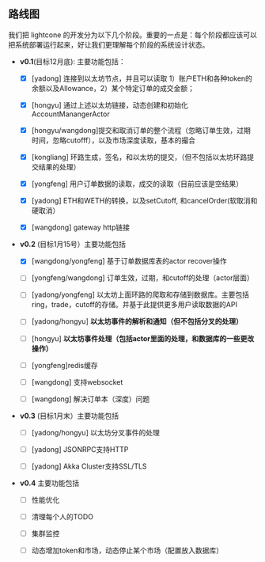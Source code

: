## 路线图

我们把 lightcone 的开发分为以下几个阶段。重要的一点是：每个阶段都应该可以把系统部署运行起来，好让我们更理解每个阶段的系统设计状态。


- **v0.1**(目标12月底): 主要功能包括：
  - [x] [yadong] 连接到以太坊节点，并且可以读取 1）账户ETH和各种token的余额以及Allowance，2）某个特定订单的成交金额；
  - [x] [hongyu] 通过上述以太坊链接，动态创建和初始化AccountManangerActor
  - [x] [hongyu/wangdong]提交和取消订单的整个流程（忽略订单生效，过期时间，忽略cutofff），以及市场深度读取，基本的撮合
  - [x] [kongliang] 环路生成，签名，和以太坊的提交，（但不包括以太坊环路提交结果的处理）
  - [x] [yongfeng] 用户订单数据的读取，成交的读取（目前应该是空结果）
  - [x] [yadong] ETH和WETH的转换，以及setCutoff, 和cancelOrder(软取消和硬取消）
  - [x] [wangdong] gateway http链接


- **v0.2** (目标1月15号）主要功能包括
  - [x] [wangdong/yongfeng] 基于订单数据库表的actor recover操作
  - [ ] [yongfeng/wangdong] 订单生效，过期，和cutoff的处理（actor层面）
  - [ ] [yadong/yongfeng] 以太坊上面环路的爬取和存储到数据库。主要包括ring，trade，cutoff的存储。并基于此提供更多用户读取数据的API
  - [ ] [yadong/hongyu] **以太坊事件的解析和通知（但不包括分叉的处理）**
  - [ ] [hongyu] **以太坊事件处理（包括actor里面的处理，和数据库的一些更改操作）**
  - [ ] [yongfeng]redis缓存
  - [ ] [wangdong] 支持websocket
  - [ ] [wangdong] 解决订单本（深度）问题


- **v0.3** (目标1月末）主要功能包括
  - [ ] [yadong/hongyu] 以太坊分叉事件的处理
  - [ ] [yadong] JSONRPC支持HTTP
  - [ ] [yadong] Akka Cluster支持SSL/TLS


- **v0.4** 主要功能包括
  - [ ] 性能优化
  - [ ] 清理每个人的TODO
  - [ ] 集群监控
  - [ ] 动态增加token和市场，动态停止某个市场（配置放入数据库）

